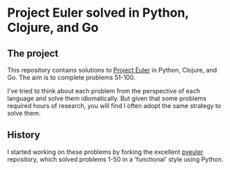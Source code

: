 # Project Euler solved in Python, Clojure, and Go

## The project

This repository contains solutions to [Project Euler](https://projecteuler.net)
in Python, Clojure, and Go. The aim is to complete problems 51-100.

I've tried to think about each problem from the perspective of each language
and solve them idiomatically. But given that some problems required hours of
research, you will find I often adopt the same strategy to solve them.

## History

I started working on these problems by forking the excellent
[pyeuler](https://github.com/tokland/pyeuler) repository, which solved problems
1-50 in a 'functional' style using Python.
